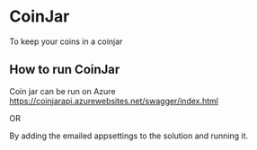 # CoinJar
To keep your coins in a coinjar


## How to run CoinJar

Coin jar can be run on Azure
https://coinjarapi.azurewebsites.net/swagger/index.html

OR

By adding the emailed appsettings to the solution and running it.
